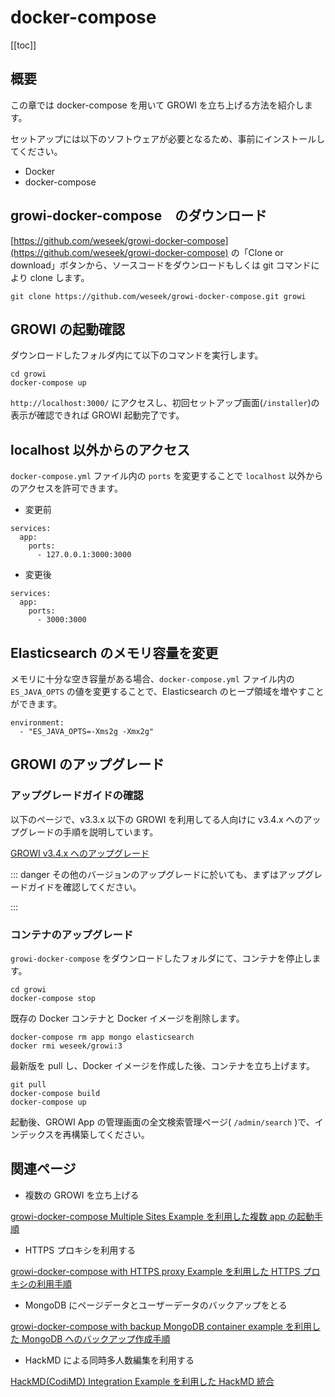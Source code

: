 # docker-compose

[[toc]]

## 概要

この章では docker-compose を用いて GROWI を立ち上げる方法を紹介します。

セットアップには以下のソフトウェアが必要となるため、事前にインストールしてください。

* Docker
* docker-compose

## growi-docker-compose　のダウンロード

[https://github.com/weseek/growi-docker-compose](https://github.com/weseek/growi-docker-compose) の「Clone or download」ボタンから、ソースコードをダウンロードもしくは git コマンドにより clone します。

```text
git clone https://github.com/weseek/growi-docker-compose.git growi
```

## GROWI の起動確認

ダウンロードしたフォルダ内にて以下のコマンドを実行します。

```text
cd growi
docker-compose up
```

`http://localhost:3000/` にアクセスし、初回セットアップ画面(`/installer`)の表示が確認できれば GROWI 起動完了です。

## localhost 以外からのアクセス

`docker-compose.yml` ファイル内の `ports` を変更することで `localhost` 以外からのアクセスを許可できます。

* 変更前

```text
services:
  app:
    ports:
      - 127.0.0.1:3000:3000
```

* 変更後

```text
services:
  app:
    ports:
      - 3000:3000
```

## Elasticsearch のメモリ容量を変更

メモリに十分な空き容量がある場合、`docker-compose.yml` ファイル内の `ES_JAVA_OPTS` の値を変更することで、Elasticsearch のヒープ領域を増やすことができます。

```text
environment:
  - "ES_JAVA_OPTS=-Xms2g -Xmx2g"
```

## GROWI のアップグレード

### アップグレードガイドの確認

以下のページで、v3.3.x 以下の GROWI を利用してる人向けに v3.4.x へのアップグレードの手順を説明しています。

[GROWI v3.4.x へのアップグレード](/ja/admin-guide/upgrading/34x.html)

::: danger
その他のバージョンのアップグレードに於いても、まずはアップグレードガイドを確認してください。

:::

### コンテナのアップグレード

`growi-docker-compose` をダウンロードしたフォルダにて、コンテナを停止します。

```text
cd growi
docker-compose stop
```

既存の Docker コンテナと Docker イメージを削除します。

```text
docker-compose rm app mongo elasticsearch
docker rmi weseek/growi:3
```

最新版を pull し、Docker イメージを作成した後、コンテナを立ち上げます。

```text
git pull
docker-compose build
docker-compose up
```

起動後、GROWI App の管理画面の全文検索管理ページ( `/admin/search` )で、インデックスを再構築してください。

## 関連ページ

* 複数の GROWI を立ち上げる

[growi-docker-compose Multiple Sites Example を利用した複数 app の起動手順](/ja/admin-guide/admin-cookbook/multi-app.html)

* HTTPS プロキシを利用する

[growi-docker-compose with HTTPS proxy Example を利用した HTTPS プロキシの利用手順](/ja/admin-guide/admin-cookbook/lets-encrypt.html)

* MongoDB にページデータとユーザーデータのバックアップをとる

[growi-docker-compose with backup MongoDB container example を利用した MongoDB へのバックアップ作成手順](/ja/admin-guide/admin-cookbook/mongodb-backup-regular.html#manage-with-docker-compose)

* HackMD による同時多人数編集を利用する

[HackMD(CodiMD) Integration Example を利用した HackMD 統合](/ja/admin-guide/admin-cookbook/integrate-with-hackmd.html#%E6%97%A2%E5%AD%98%E3%81%AE-hackmd-codimd-%E3%81%A8%E9%80%A3%E6%90%BA%E3%81%99%E3%82%8B)
